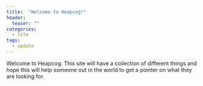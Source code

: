 ```yaml
---
title:  "Welcome to Heapcog!"
header:
  teaser: ""
categories: 
  - Site
tags:
  - update
---
```


Welcome to Heapcog. This site will have a collection of different things and hope this will help someone out in the world to get a pointer on what they are looking for.
